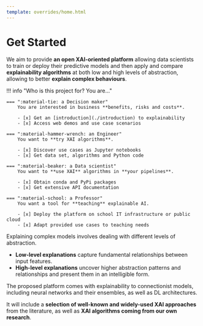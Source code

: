 ```yaml
---
template: overrides/home.html
---
```


# Get Started

We aim to provide **an open XAI-oriented platform** allowing data scientists to train or
deploy their predictive models and then apply and compare **explainability algorithms** at both low and
high levels of abstraction, allowing to better **explain complex behaviours**.

!!! info "Who is this project for? You are..."

    === ":material-tie: a Decision maker"
        You are interested in business **benefits, risks and costs**.

        - [x] Get an [introduction](./introduction) to explainability
        - [x] Access web demos and use case scenarios

    === ":material-hammer-wrench: an Engineer"
        You want to **try XAI algorithms**.

        - [x] Discover use cases as Jupyter notebooks
        - [x] Get data set, algorithms and Python code

    === ":material-beaker: a Data scientist"
        You want to **use XAI** algorithms in **your pipelines**.

        - [x] Obtain conda and PyPi packages
        - [x] Get extensive API documentation

    === ":material-school: a Professor"
        You want a tool for **teaching** explainable AI.

        - [x] Deploy the platform on school IT infrastructure or public cloud
        - [x] Adapt provided use cases to teaching needs

Explaining complex models involves dealing with different levels of abstraction.

- **Low-level explanations** capture fundamental relationships between input features.
- **High-level explanations** uncover higher abstraction patterns and relationships and present them
  in an intelligible form.

The proposed platform comes with explainability to connectionist models, including neural
networks and their ensembles, as well as DL architectures.

It will include a **selection of well-known and widely-used XAI approaches** from the literature,
as well as **XAI algorithms coming from our own research**.
